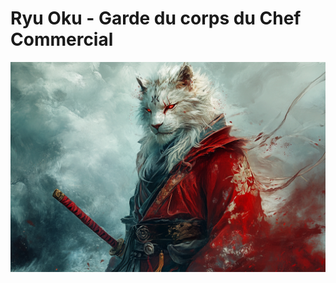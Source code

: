 # Ryu Oku - Garde du corps du Chef Commercial
![Ryu Oku](../../../_images/white_leonin_noble_samurai.png)